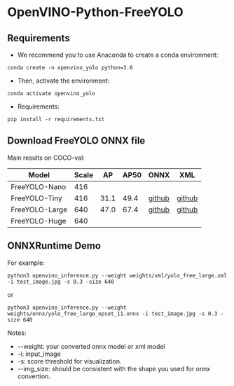 # OpenVINO-Python-FreeYOLO

## Requirements
- We recommend you to use Anaconda to create a conda environment:
```Shell
conda create -n openvino_yolo python=3.6
```

- Then, activate the environment:
```Shell
conda activate openvino_yolo
```

- Requirements:
```Shell
pip install -r requirements.txt 
```

## Download FreeYOLO ONNX file
Main results on COCO-val:

| Model          |  Scale  |    AP    |    AP50    |  ONNX  |  XML  |
|----------------|---------|----------|------------|--------|-------|
| FreeYOLO-Nano  |  416    |      |        |  |  |
| FreeYOLO-Tiny |  416     |   31.1   |   49.4     | [github](https://github.com/yjh0410/FreeYOLO/releases/download/weight/yolo_free_tiny_opset_11.onnx) |  [github](https://github.com/yjh0410/FreeYOLO/releases/download/weight/yolo_free_tiny.zip) |
| FreeYOLO-Large |  640    |   47.0   |   67.4     | [github](https://github.com/yjh0410/FreeYOLO/releases/download/weight/yolo_free_large_opset_11.onnx) |  [github](https://github.com/yjh0410/FreeYOLO/releases/download/weight/yolo_free_large.zip) |
| FreeYOLO-Huge  |  640    |     |        |  |  |


## ONNXRuntime Demo
For example:

```shell
python3 openvino_inference.py --weight weights/xml/yolo_free_large.xml -i test_image.jpg -s 0.3 -size 640
```
or
```shell
python3 openvino_inference.py --weight weights/onnx/yolo_free_large_opset_11.onnx -i test_image.jpg -s 0.3 -size 640
```

Notes:
* --weight: your converted onnx model or xml model
* -i: input_image
* -s: score threshold for visualization.
* --img_size: should be consistent with the shape you used for onnx convertion.
